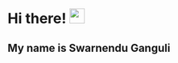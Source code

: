 # Hi there! <img src="https://raw.githubusercontent.com/MartinHeinz/MartinHeinz/master/wave.gif" width="30px">
## My name is Swarnendu Ganguli

<!--
**SwarnenduGanguli25/SwarnenduGanguli25** is a ✨ _special_ ✨ repository because its `README.md` (this file) appears on your GitHub profile.

Here are some ideas to get you started:

- 🔭 I’m currently working on ...
- 🌱 I’m currently learning ...
- 👯 I’m looking to collaborate on ...
- 🤔 I’m looking for help with ...
- 💬 Ask me about ...
- 📫 How to reach me: ...
- 😄 Pronouns: ...
- ⚡ Fun fact: ...
-->
